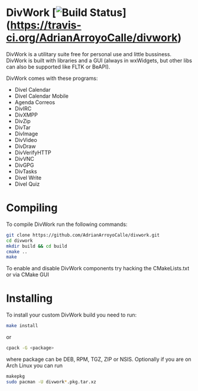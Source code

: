 DivWork [![Build Status](https://travis-ci.org/AdrianArroyoCalle/divwork.png)] (https://travis-ci.org/AdrianArroyoCalle/divwork)
=======

DivWork is a utilitary suite free for personal use and little bussiness. DivWork is built with libraries and a GUI (always in wxWidgets, but other libs can also be supported like FLTK or BeAPI).

DivWork comes with these programs:

* Divel Calendar
* Divel Calendar Mobile
* Agenda Correos
* DivIRC
* DivXMPP
* DivZip
* DivTar
* DivImage
* DivVideo
* DivDraw
* DivVerifyHTTP
* DivVNC
* DivGPG
* DivTasks
* Divel Write
* Divel Quiz

Compiling
=========

To compile DivWork run the following commands:

``` sh
git clone https://github.com/AdrianArroyoCalle/divwork.git
cd divwork
mkdir build && cd build
cmake ..
make
```

To enable and disable DivWork components try hacking the CMakeLists.txt or via CMake GUI

Installing
========

To install your custom DivWork build you need to run:

``` sh
make install
```

or 

``` sh
cpack -G <package>
```

where package can be DEB, RPM, TGZ, ZIP or NSIS. Optionally if you are on Arch Linux you can run 

``` sh
makepkg
sudo pacman -U divwork*.pkg.tar.xz
```
